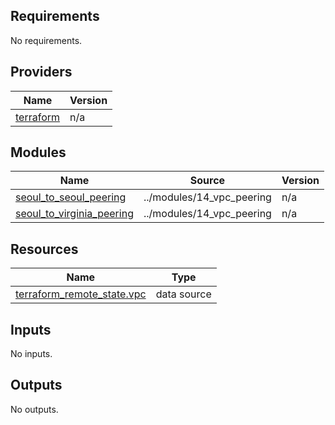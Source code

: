 <!-- BEGIN_TF_DOCS -->
## Requirements

No requirements.

## Providers

| Name | Version |
|------|---------|
| <a name="provider_terraform"></a> [terraform](#provider\_terraform) | n/a |

## Modules

| Name | Source | Version |
|------|--------|---------|
| <a name="module_seoul_to_seoul_peering"></a> [seoul\_to\_seoul\_peering](#module\_seoul\_to\_seoul\_peering) | ../modules/14_vpc_peering | n/a |
| <a name="module_seoul_to_virginia_peering"></a> [seoul\_to\_virginia\_peering](#module\_seoul\_to\_virginia\_peering) | ../modules/14_vpc_peering | n/a |

## Resources

| Name | Type |
|------|------|
| [terraform_remote_state.vpc](https://registry.terraform.io/providers/hashicorp/terraform/latest/docs/data-sources/remote_state) | data source |

## Inputs

No inputs.

## Outputs

No outputs.
<!-- END_TF_DOCS -->
